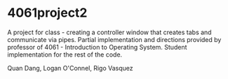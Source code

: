# 4061project2
A project for class - creating a controller window that creates tabs and communicate via pipes. 
Partial implementation and directions provided by professor of 4061 - Introduction to Operating System. 
Student implementation for the rest of the code. 

Quan Dang, Logan O'Connel, Rigo Vasquez
